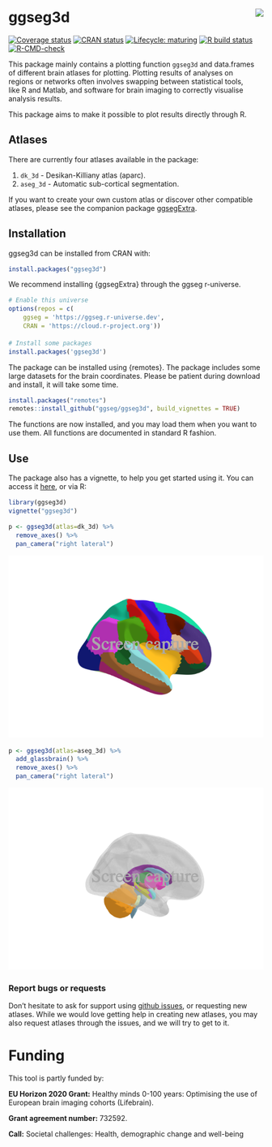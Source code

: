 
# ggseg3d <img src='man/figures/logo.png' align="right" height="138.5" />

<!-- badges: start -->

[![Coverage
status](https://codecov.io/gh/ggseg/ggseg3d/branch/master/graph/badge.svg)](https://codecov.io/gh/ggseg/ggseg3d)
[![CRAN
status](https://www.r-pkg.org/badges/version/ggseg3d)](https://CRAN.R-project.org/package=ggseg3d)
[![Lifecycle:
maturing](https://img.shields.io/badge/lifecycle-maturing-blue.svg)](https://lifecycle.r-lib.org/articles/stages.html)
[![R build
status](https://github.com/ggseg/ggseg3d/workflows/R-CMD-check/badge.svg)](https://github.com/ggseg/ggseg3d/actions)
[![R-CMD-check](https://github.com/LCBC-UiO/ggseg3d/workflows/R-CMD-check/badge.svg)](https://github.com/LCBC-UiO/ggseg3d/actions)
<!-- badges: end -->

This package mainly contains a plotting function `ggseg3d` and
data.frames of different brain atlases for plotting. Plotting results of
analyses on regions or networks often involves swapping between
statistical tools, like R and Matlab, and software for brain imaging to
correctly visualise analysis results.

This package aims to make it possible to plot results directly through
R.

## Atlases

There are currently four atlases available in the package:

1.  `dk_3d` - Desikan-Killiany atlas (aparc).  
2.  `aseg_3d` - Automatic sub-cortical segmentation.

If you want to create your own custom atlas or discover other compatible
atlases, please see the companion package
[ggsegExtra](https://ggseg.github.io/ggsegExtra/).

## Installation

ggseg3d can be installed from CRAN with:

``` r
install.packages("ggseg3d")
```

We recommend installing {ggsegExtra} through the ggseg r-universe.

``` r
# Enable this universe
options(repos = c(
    ggseg = 'https://ggseg.r-universe.dev',
    CRAN = 'https://cloud.r-project.org'))

# Install some packages
install.packages('ggseg3d')
```

The package can be installed using {remotes}. The package includes some
large datasets for the brain coordinates. Please be patient during
download and install, it will take some time.

``` r
install.packages("remotes")
remotes::install_github("ggseg/ggseg3d", build_vignettes = TRUE)
```

The functions are now installed, and you may load them when you want to
use them. All functions are documented in standard R fashion.

## Use

The package also has a vignette, to help you get started using it. You
can access it
[here](https://ggseg.github.io/ggseg3d/articles/ggseg3d.html), or via R:

``` r
library(ggseg3d)
vignette("ggseg3d")
```

``` r
p <- ggseg3d(atlas=dk_3d) %>% 
  remove_axes() %>% 
  pan_camera("right lateral")
```

![](man/img/README-dk_3d-plot.png)<!-- -->

``` r
p <- ggseg3d(atlas=aseg_3d) %>% 
  add_glassbrain() %>% 
  remove_axes() %>% 
  pan_camera("right lateral")
```

![](man/img/README-aseg_3d-plot.png)<!-- -->

### Report bugs or requests

Don’t hesitate to ask for support using [github
issues](https://github.com/ggseg/ggseg3d/issues), or requesting new
atlases. While we would love getting help in creating new atlases, you
may also request atlases through the issues, and we will try to get to
it.

# Funding

This tool is partly funded by:

**EU Horizon 2020 Grant:** Healthy minds 0-100 years: Optimising the use
of European brain imaging cohorts (Lifebrain).

**Grant agreement number:** 732592.

**Call:** Societal challenges: Health, demographic change and well-being
